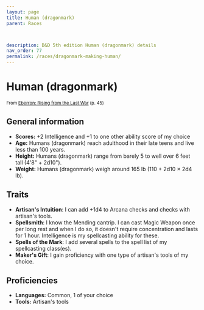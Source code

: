 ```yaml
---
layout: page
title: Human (dragonmark)
parent: Races



description: D&D 5th edition Human (dragonmark) details
nav_order: 77
permalink: /races/dragonmark-making-human/
---
```


# Human (dragonmark)

<small>From <a target="_blank" href="https://dnd.wizards.com/products/tabletop-games/rpg-products/eberron">Eberron: Rising from the Last War</a> (p. 45)</small>


## General information

- **Scores:** +2 Intelligence and +1 to one other ability score of my choice
- **Age:** Humans (dragonmark) reach adulthood in their late teens and live less than 100 years.
- **Height:** Humans (dragonmark) range from barely 5 to well over 6 feet tall (4'8" + 2d10").
- **Weight:** Humans (dragonmark) weigh around 165 lb (110 + 2d10 × 2d4 lb).

## Traits

- **Artisan's Intuition**: I can add +1d4 to Arcana checks and checks with artisan's tools.
- **Spellsmith**: I know the Mending cantrip. I can cast Magic Weapon once per long rest and when I do so, it doesn't require concentration and lasts for 1 hour. Intelligence is my spellcasting ability for these.
- **Spells of the Mark**: I add several spells to the spell list of my spellcasting class(es).
- **Maker's Gift**: I gain proficiency with one type of artisan's tools of my choice.

## Proficiencies

- **Languages:** Common, 1 of your choice
- **Tools:** Artisan's tools